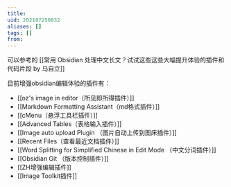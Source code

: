 ```yaml
---
title: 
uid: 202107250832
aliases: []
tags: []
from: 
---
```

可以参考的
[[常用 Obsidian 处理中文长文？试试这些这些大幅提升体验的插件和代码片段 by 马自立]]

目前增强obsidian编辑体验的插件有：
- [[oz's image in editor（所见即所得插件）]]
- [[Markdown Formatting Assistant（md格式插件）]]
- [[cMenu（悬浮工具栏插件）]]
- [[Advanced Tables（表格输入插件）]]
- [[Image auto upload Plugin （图片自动上传到图床插件）]]
- [[Recent Files（查看最近文档插件）]]
- [[Word Splitting for Simplified Chinese in Edit Mode （中文分词插件）]]
- [[Obsidian Git （版本控制插件）]]
- [[ZH增强编辑插件]]
- [[Image Toolkit插件]]